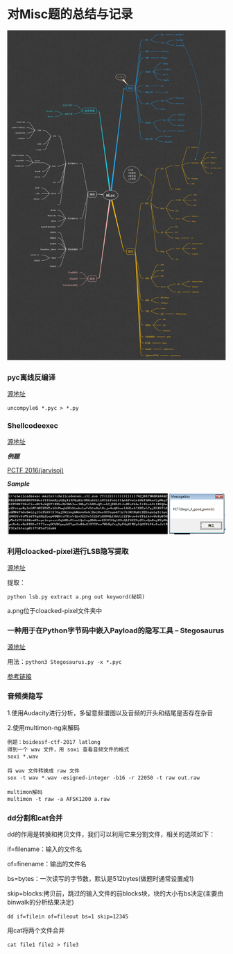 # 对Misc题的总结与记录 #

![mindmap](https://github.com/AMDyesIntelno/CTF/blob/master/Images/mindmap.png)

### pyc离线反编译 ###

[源地址](https://github.com/rocky/python-uncompyle6/)

`uncompyle6 *.pyc > *.py`

### Shellcodeexec ###

[源地址](https://github.com/inquisb/shellcodeexec)

***例题***

[PCTF 2016(jarvisoj)](https://dn.jarvisoj.com/challengefiles/shellcode.06f28b9c8f53b0e86572dbc9ed3346bc)

***Sample***

![](https://github.com/AMDyesIntelno/CTF/blob/master/Images/%E6%B7%B1%E5%BA%A6%E6%88%AA%E5%9B%BE_%E9%80%89%E6%8B%A9%E5%8C%BA%E5%9F%9F_20200227115918.png)

### 利用cloacked-pixel进行LSB隐写提取 ###

[源地址](https://github.com/livz/cloacked-pixel)

提取：

`python lsb.py extract a.png out keyword(秘钥)`

a.png位于cloacked-pixel文件夹中

### 一种用于在Python字节码中嵌入Payload的隐写工具 – Stegosaurus ###

[源地址](https://bitbucket.org/jherron/stegosaurus/src)

用法：`python3 Stegosaurus.py -x *.pyc`

[参考链接](https://www.freebuf.com/sectool/129357.html)


### 音频类隐写 ###

1.使用Audacity进行分析，多留意频谱图以及音频的开头和结尾是否存在杂音

2.使用multimon-ng来解码

	例题：bsidessf-ctf-2017 latlong
	得到一个 wav 文件，用 soxi 查看音频文件的格式
	soxi *.wav
	
	将 wav 文件转换成 raw 文件
	sox -t wav *.wav -esigned-integer -b16 -r 22050 -t raw out.raw

	multimon解码
	multimon -t raw -a AFSK1200 a.raw

### dd分割和cat合并 ###
dd的作用是转换和拷贝文件，我们可以利用它来分割文件，相关的选项如下：

if=filename：输入的文件名

of=finename：输出的文件名

bs=bytes：一次读写的字节数，默认是512bytes(做题时通常设置成1)

skip=blocks:拷贝前，跳过的输入文件的前blocks块，块的大小有bs决定(主要由binwalk的分析结果决定)

`dd if=filein of=fileout bs=1 skip=12345`

用cat将两个文件合并

`cat file1 file2 > file3`
